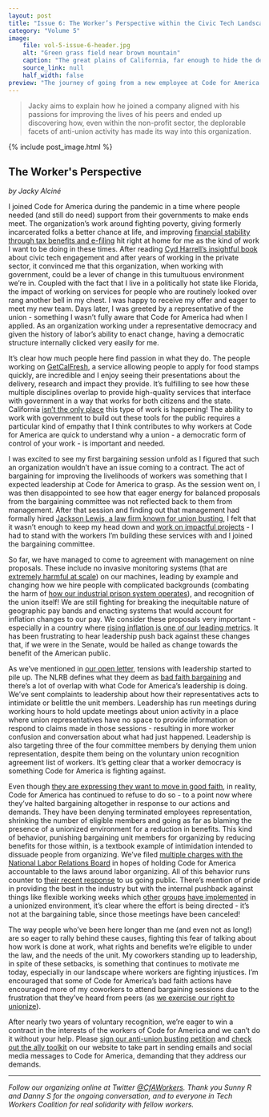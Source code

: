```yaml
---
layout: post
title: "Issue 6: The Worker’s Perspective within the Civic Tech Landscape"
category: "Volume 5"
image:
    file: vol-5-issue-6-header.jpg
    alt: "Green grass field near brown mountain"
    caption: "The great plains of California, far enough to hide the details of it all."
    source_link: null
    half_width: false
preview: "The journey of going from a new employee at Code for America to a bargaining committee member going public on the union-busting happening here."
---
```


> Jacky aims to explain how he joined a company aligned with his passions for improving the lives of his peers and ended up discovering how, even within the non-profit sector, the deplorable facets of anti-union activity has made its way into this organization.

<!-- DO NOT remove the excerpt tag -->
<!--excerpt-->
<!-- remaining content goes below here -->

<!-- DO NOT remove the header image -->
{% include post_image.html %}

## The Worker's Perspective
_by Jacky Alciné_ 

I joined Code for America during the pandemic in a time where people needed (and still do need) support from their governments to make ends meet. The organization’s work around fighting poverty, giving formerly incarcerated folks a better chance at life, and improving [financial stability through tax benefits and e-filing](https://codeforamerica.org/programs/tax-benefits/getyourrefund/) hit right at home for me as the kind of work I want to be doing in these times. After reading [Cyd Harrell’s insightful book](https://cydharrell.com/book/) about civic tech engagement and after years of working in the private sector, it convinced me that this organization, when working with government, could be a lever of change in this tumultuous environment we’re in. Coupled with the fact that I live in a politically hot state like Florida, the impact of working on services for people who are routinely looked over rang another bell in my chest. I was happy to receive my offer and eager to meet my new team. Days later, I was greeted by a representative of the union - something I wasn’t fully aware that Code for America had when I applied. As an organization working under a representative democracy and given the history of labor’s ability to enact change, having a democratic structure internally clicked very easily for me.

It’s clear how much people here find passion in what they do. The people working on [GetCalFresh](https://www.getcalfresh.org/), a service allowing people to apply for food stamps quickly, are incredible and I enjoy seeing their presentations about the delivery, research and impact they provide. It’s fulfilling to see how these multiple disciplines overlap to provide high-quality services that interface with government in a way that works for both citizens and the state. California [isn’t the only place](https://codeforamerica.org/programs/social-safety-net/integrated-benefits/) this type of work is happening! The ability to work with government to build out these tools for the public requires a particular kind of empathy that I think contributes to why workers at Code for America are quick to understand why a union - a democratic form of control of your work - is important and needed.

I was excited to see my first bargaining session unfold as I figured that such an organization wouldn’t have an issue coming to a contract. The act of bargaining for improving the livelihoods of workers was something that I expected leadership at Code for America to grasp. As the session went on, I was then disappointed to see how that eager energy for balanced proposals from the bargaining committee was not reflected back to them from management. After that session and finding out that management had formally hired [Jackson Lewis, a law firm known for union busting](https://www.versobooks.com/blogs/news/4267-union-busting-on-campus-jackson-lewis-and-higher-education-anti-unionism), I felt that it wasn’t enough to keep my head down and [work on impactful projects](https://codeforamerica.org/programs/social-safety-net/food-benefits/) - I had to stand with the workers I’m building these services with and I joined the bargaining committee. 

So far, we have managed to come to agreement with management on nine proposals. These include no invasive monitoring systems \(that are [extremely harmful at scale](https://www.eff.org/deeplinks/2014/02/history-surveillance-and-black-community)) on our machines, leading by example and changing how we hire people with complicated backgrounds \(combating the harm of [how our industrial prison system operates](https://www.cnn.com/2021/10/13/politics/black-latinx-incarcerated-more/index.html)), and recognition of the union itself! We are still fighting for breaking the inequitable nature of geographic pay bands and enacting systems that would account for inflation changes to our pay. We consider these proposals very important - especially in a country where [rising inflation is one of our leading metrics](https://www.pewresearch.org/short-reads/2021/11/24/inflation-has-risen-around-the-world-but-the-u-s-has-seen-one-of-the-biggest-increases/). It has been frustrating to hear leadership push back against these changes that, if we were in the Senate, would be hailed as change towards the benefit of the American public.

As we’ve mentioned in [our open letter](https://cfaworkersunited.com/static/documents/cwu-open-letter-april-2023.pdf), tensions with leadership started to pile up. The NLRB defines what they deem as [bad faith bargaining](https://www.nlrb.gov/about-nlrb/rights-we-protect/the-law/bargaining-in-good-faith-with-employees-union-representative) and there’s a lot of overlap with what Code for America’s leadership is doing. We’ve sent complaints to leadership about how their representatives acts to intimidate or belittle the unit members. Leadership has run meetings during working hours to hold update meetings about union activity in a place where union representatives have no space to provide information or respond to claims made in those sessions - resulting in more worker confusion and conversation about what had just happened. Leadership is also targeting three of the four committee members by denying them union representation, despite them being on the voluntary union recognition agreement list of workers. It’s getting clear that a worker democracy is something Code for America is fighting against.

Even though [they are expressing they want to move in good faith](https://fedscoop.com/code-for-america-ceo-says-nonprofit-will-continue-to-act-in-good-faith-over-union-recognition-process/), in reality, Code for America has continued to refuse to do so - to a point now where they’ve halted bargaining altogether in response to our actions and demands. They have been denying terminated employees representation, shrinking the number of eligible members and going as far as blaming the presence of a unionized environment for a reduction in benefits. This kind of behavior, punishing bargaining unit members for organizing by reducing benefits for those within, is a textbook example of intimidation intended to dissuade people from organizing. We’ve filed [multiple charges with the National Labor Relations Board](https://www.nlrb.gov/case/20-CA-310449) in hopes of holding Code for America accountable to the laws around labor organizing. All of this behavior runs counter to [their recent response](https://codeforamerica.org/news/code-for-america-remains-committed-to-the-union-negotiation-process/) to us going public. There’s mention of pride in providing the best in the industry but with the internal pushback against things like flexible working weeks which [other](https://opeiu277.org/Portals/local277/pdfs/MOVE%20Texas%20Collective%20Bargaining%20Agreement.pdf?ver=2021-12-13-101341-740) [groups](https://www.apalanet.org/press-releases/apala-management-and-staff-union-ratifies-groundbreaking-union-contract) [have implemented](https://twitter.com/ksr_united/status/1537828455403900928?s=20&t=_cO_Xt_LhBk2leWc5SoQ5g) in a unionized environment, it’s clear where the effort is being directed - it’s not at the bargaining table, since those meetings have been canceled!

The way people who’ve been here longer than me (and even not as long!) are so eager to rally behind these causes, fighting this fear of talking about how work is done at work, what rights and benefits we’re eligible to under the law, and the needs of the unit. My coworkers standing up to leadership, in spite of these setbacks, is something that continues to motivate me today, especially in our landscape where workers are fighting injustices. I’m encouraged that some of Code for America’s bad faith actions have encouraged more of my coworkers to attend bargaining sessions due to the frustration that they’ve heard from peers (as [we exercise our right to unionize](https://www.nlrb.gov/about-nlrb/rights-we-protect/the-law/employees/your-rights-during-union-organizing)).  

After nearly two years of voluntary recognition, we’re eager to win a contract in the interests of the workers of Code for America and we can’t do it without your help. Please [sign our anti-union busting petition](https://cfaworkersunited.com/petitions/april-2023-open-letter) and [check out the ally toolkit](https://cfaworkersunited.com/static/documents/cwu-ally-toolkit-april-2023.pdf) on our website to take part in sending emails and social media messages to Code for America, demanding that they address our demands. 

<hr>

_Follow our organizing online at Twitter [@CfAWorkers](https://twitter.com/CfAWorkers). Thank you Sunny R and Danny S for the ongoing conversation, and to everyone in Tech Workers Coalition for real solidarity with fellow workers._
